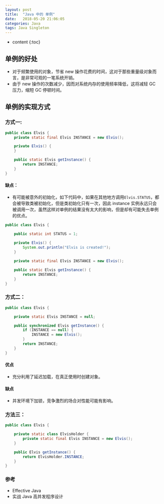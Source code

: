 ```yaml
---
layout: post
title:  "Java 中的 单例"
date:   2018-05-20 21:06:05
categories: Java
tags: Java Singleton
---
```


* content
{:toc}



## 单例的好处
* 对于频繁使用的对象，节省 new 操作花费的时间，这对于那些重量级对象而言，是非常可观的一笔系统开销。
* 由于 new 操作的次数减少，因而对系统内存的使用频率降低，这将减轻 GC 压力，缩短 GC 停顿时间。

## 单例的实现方式

### 方式一:
```java
public class Elvis {
    private static final Elvis INSTANCE = new Elvis();

    private Elvis() {
    }

    public static Elvis getInstance() {
        return INSTANCE;
    }
}
```
#### 缺点：
* 有可能被意外的初始化，如下代码中，如果在其他地方调用`Elvis.STATUS`，都会被导致类被初始化，但是类初始化只有一次，因此 instance 实例永远只会被调用一次，虽然这样对单例的结果没有太大的影响，但是却有可能失去单例的优点。

```java
public class Elvis {

    public static int STATUS = 1;
    
    private Elvis() {
        System.out.println("Elvis is created!");
    }

    private static final Elvis INSTANCE = new Elvis();

    public static Elvis getInstance() {
        return INSTANCE;
    }
}

```


### 方式二：

```java
public class Elvis {

    private static Elvis INSTANCE = null;

    public synchronized Elvis getInstance() {
        if (INSTANCE == null) {
            INSTANCE = new Elvis();
        }
        return INSTANCE;
    }
}

```

#### 优点
* 充分利用了延迟加载，在真正使用时创建对象。

#### 缺点
* 并发环境下加锁，竞争激烈的场合对性能可能有影响。

### 方法三：

```java
public class Elvis {

    private static class ElvisHolder {
        private static final Elvis INSTANCE = new Elvis();
    }

    public Elvis getInstance() {
        return ElvisHolder.INSTANCE;
    }
}
```

### 参考
* Effective Java
* 实战 Java 高并发程序设计


